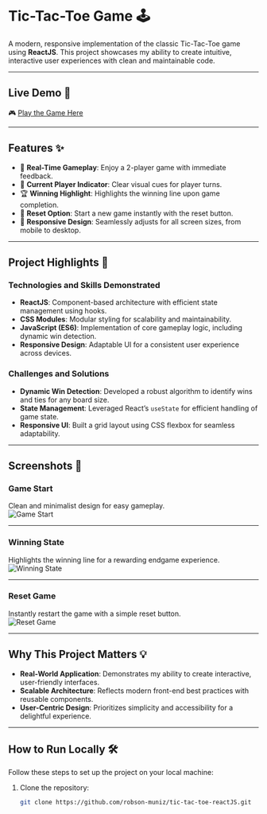 # **Tic-Tac-Toe Game** 🕹️  
A modern, responsive implementation of the classic Tic-Tac-Toe game using **ReactJS**. This project showcases my ability to create intuitive, interactive user experiences with clean and maintainable code.  

---

## **Live Demo** 🚀  
🎮 [Play the Game Here](https://cheerful-empanada-bb1fe5.netlify.app)

---

## **Features** ✨  
- 🎲 **Real-Time Gameplay**: Enjoy a 2-player game with immediate feedback.  
- 🎯 **Current Player Indicator**: Clear visual cues for player turns.  
- 🏆 **Winning Highlight**: Highlights the winning line upon game completion.  
- 🔄 **Reset Option**: Start a new game instantly with the reset button.  
- 📱 **Responsive Design**: Seamlessly adjusts for all screen sizes, from mobile to desktop.

---

## **Project Highlights** 🌟  
### **Technologies and Skills Demonstrated**  
- **ReactJS**: Component-based architecture with efficient state management using hooks.  
- **CSS Modules**: Modular styling for scalability and maintainability.  
- **JavaScript (ES6)**: Implementation of core gameplay logic, including dynamic win detection.  
- **Responsive Design**: Adaptable UI for a consistent user experience across devices.  

### **Challenges and Solutions**  
- **Dynamic Win Detection**: Developed a robust algorithm to identify wins and ties for any board size.  
- **State Management**: Leveraged React’s `useState` for efficient handling of game state.  
- **Responsive UI**: Built a grid layout using CSS flexbox for seamless adaptability.  

---

## **Screenshots** 📸  

### **Game Start**  
Clean and minimalist design for easy gameplay.  
![Game Start](https://github.com/user-attachments/assets/af6d2fba-8440-41a4-9902-4fb28d64a5df)

---

### **Winning State**  
Highlights the winning line for a rewarding endgame experience.  
![Winning State](https://github.com/user-attachments/assets/fe99d3eb-473e-4c2b-ac08-86cc613a897d)

---

### **Reset Game**  
Instantly restart the game with a simple reset button.  
![Reset Game](https://github.com/user-attachments/assets/a4421a69-3a89-4bd6-92d0-59873d9b1e45)

---

## **Why This Project Matters** 💡  
- **Real-World Application**: Demonstrates my ability to create interactive, user-friendly interfaces.  
- **Scalable Architecture**: Reflects modern front-end best practices with reusable components.  
- **User-Centric Design**: Prioritizes simplicity and accessibility for a delightful experience.

---

## **How to Run Locally** 🛠️  
Follow these steps to set up the project on your local machine:  
1. Clone the repository:  
   ```bash
   git clone https://github.com/robson-muniz/tic-tac-toe-reactJS.git
